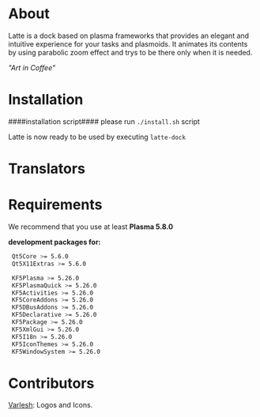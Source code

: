 About
=====
Latte is a dock based on plasma frameworks that provides an elegant and intuitive experience for your tasks and plasmoids. It animates its contents by using parabolic zoom effect and trys to be there only when it is needed.

*"Art in Coffee"*


Installation
============

####installation script####
please run  ```./install.sh``` script

Latte is now ready to be used by executing  ```latte-dock```

Translators
===========


Requirements
============
We recommend that you use at least **Plasma 5.8.0**

**development packages for:**
```bash
 Qt5Core >= 5.6.0
 Qt5X11Extras >= 5.6.0

 KF5Plasma >= 5.26.0
 KF5PlasmaQuick >= 5.26.0
 KF5Activities >= 5.26.0
 KF5CoreAddons >= 5.26.0
 KF5DBusAddons >= 5.26.0
 KF5Declarative >= 5.26.0
 KF5Package >= 5.26.0
 KF5XmlGui >= 5.26.0
 KF5I18n >= 5.26.0
 KF5IconThemes >= 5.26.0
 KF5WindowSystem >= 5.26.0

```

Contributors
=============
[Varlesh](https://github.com/varlesh): Logos and Icons.




